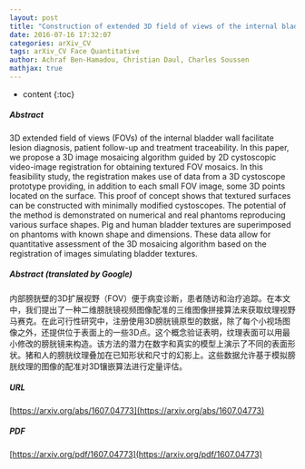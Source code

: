 ```yaml
---
layout: post
title: "Construction of extended 3D field of views of the internal bladder wall surface: a proof of concept"
date: 2016-07-16 17:32:07
categories: arXiv_CV
tags: arXiv_CV Face Quantitative
author: Achraf Ben-Hamadou, Christian Daul, Charles Soussen
mathjax: true
---
```


* content
{:toc}

##### Abstract
3D extended field of views (FOVs) of the internal bladder wall facilitate lesion diagnosis, patient follow-up and treatment traceability. In this paper, we propose a 3D image mosaicing algorithm guided by 2D cystoscopic video-image registration for obtaining textured FOV mosaics. In this feasibility study, the registration makes use of data from a 3D cystoscope prototype providing, in addition to each small FOV image, some 3D points located on the surface. This proof of concept shows that textured surfaces can be constructed with minimally modified cystoscopes. The potential of the method is demonstrated on numerical and real phantoms reproducing various surface shapes. Pig and human bladder textures are superimposed on phantoms with known shape and dimensions. These data allow for quantitative assessment of the 3D mosaicing algorithm based on the registration of images simulating bladder textures.

##### Abstract (translated by Google)
内部膀胱壁的3D扩展视野（FOV）便于病变诊断，患者随访和治疗追踪。在本文中，我们提出了一种二维膀胱镜视频图像配准的三维图像拼接算法来获取纹理视野马赛克。在此可行性研究中，注册使用3D膀胱镜原型的数据，除了每个小视场图像之外，还提供位于表面上的一些3D点。这个概念验证表明，纹理表面可以用最小修改的膀胱镜来构造。该方法的潜力在数字和真实的模型上演示了不同的表面形状。猪和人的膀胱纹理叠加在已知形状和尺寸的幻影上。这些数据允许基于模拟膀胱纹理的图像的配准对3D镶嵌算法进行定量评估。

##### URL
[https://arxiv.org/abs/1607.04773](https://arxiv.org/abs/1607.04773)

##### PDF
[https://arxiv.org/pdf/1607.04773](https://arxiv.org/pdf/1607.04773)

